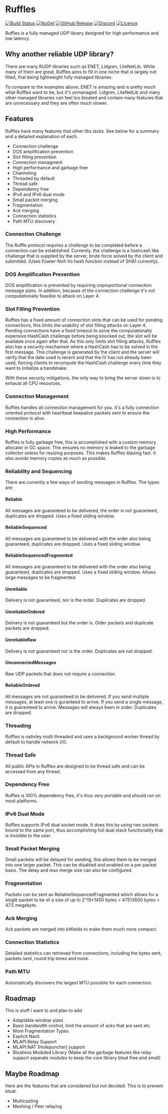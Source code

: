 # Ruffles 
[![Build Status](https://img.shields.io/appveyor/ci/midlevel/ruffles/master.svg?logo=appveyor)](https://ci.appveyor.com/project/MidLevel/ruffles/branch/master)
[![NuGet](https://img.shields.io/nuget/v/Ruffles.svg?logo=nuget)](https://www.nuget.org/packages/Ruffles)
[![GitHub Release](https://img.shields.io/github/release/midlevel/Ruffles.svg?logo=github)]()
[![Discord](https://img.shields.io/discord/449263083769036810.svg?label=discord&logo=discord&color=informational)](https://discord.gg/FM8SE9E)
[![Licence](https://img.shields.io/github/license/midlevel/ruffles.svg?color=informational)](https://github.com/MidLevel/Ruffles/blob/master/LICENCE)

Ruffles is a fully managed UDP library designed for high performance and low latency.

## Why another reliable UDP library?
There are many RUDP libraries such as ENET, Lidgren, LiteNetLib. While many of them are great, Ruffles aims to fill in one niche that is largely not filled, that being lightweight fully managed libraries.

To compare to the examples above, ENET is amazing and is pretty much what Ruffles want to be, but it's unmanaged. Lidgren, LiteNetLib and many other managed libraries can feel too bloated and contain many features that are unnecessary and they are often much slower.


## Features
Ruffles have many features that other libs lacks. See below for a summary and a detailed explanation of each.

* Connection challenge
* DOS amplification prevention
* Slot filling prevention
* Connection managment
* High performance and garbage free
* Channeling
* Threaded by default
* Thread safe
* Dependency free
* IPv4 and IPv6 dual mode
* Small packet merging
* Fragmentation
* Ack merging
* Connection statistics
* Path MTU discovery

### Connection Challenge
The Ruffle protocol requires a challenge to be completed before a connection can be established. Currently, the challenge is a hashcash like challenge that is supplied by the server, brute force solved by the client and submitted. (Uses Fowler-Noll-Vo hash function instead of SHA1 currently).

### DOS Amplification Prevention
DOS amplification is prevented by requiring unproportional connection message sizes. In addition, because of the connection challenge it's not computationally feasible to attack on Layer 4.

### Slot Filling Prevention
Ruffles has a fixed amount of connection slots that can be used for pending connections, this limits the usability of slot filling attacks on Layer 4. Pending connections have a fixed timeout to solve the computationally expensive HashCash challenge before being knocked out, the slot will be available once again after that. As this only limits slot filling attacks, Ruffles also has a security mechanism where a HashCash has to be solved in the first message. This challenge is generated by the client and the server will verify that the date used is recent and that the IV has not already been used, forcing clients to recompute the HashCash challenge every time they want to initialize a handshake.

With these security mitigations, the only way to bring the server down is to exhaust all CPU resources.

### Connection Management
Ruffles handles all connection management for you. It's a fully connection oriented protocol with heartbeat keepalive packets sent to ensure the connection is alive.

### High Performance
Ruffles is fully garbage free, this is accomplished with a custom memory allocator in GC space. This ensures no memory is leaked to the garbage collector unless for resizing purposes. This makes Ruffles blazing fast. It also avoids memory copies as much as possible.

### Reliability and Sequencing
There are currently a few ways of sending messages in Ruffles. The types are:
#### Reliable
All messages are guaranteed to be delivered, the order is not guaranteed, duplicates are dropped. Uses a fixed sliding window.
#### ReliableSequenced
All messages are guaranteed to be delivered with the order also being guaranteed, duplicates are dropped. Uses a fixed sliding window.
#### ReliableSequencedFragmented
All messages are guaranteed to be delivered with the order also being guaranteed, duplicates are dropped. Uses a fixed sliding window. Allows large messages to be fragmented.
#### Unreliable
Delivery is not guaranteed, nor is the order. Duplicates are dropped.
#### UnreliableOrdered
Delivery is not guaranteed but the order is. Older packets and duplicate packets are dropped.
#### UnreliableRaw
Delivery is not guaranteed nor is the order. Duplicates are not dropped.
#### UnconnectedMessages
Raw UDP packets that does not require a connection.
#### ReliableOrdered
All messages are not guaranteed to be delivered. If you send multiple messages, at least one is guranteed to arrive. If you send a single message, it is guaranteed to arrive. Messages will always been in order. Duplicates are dropped.

### Threading
Ruffles is nativley multi threaded and uses a background worker thread by default to handle network I/O.

### Thread Safe
All public APIs in Ruffles are designed to be thread safe and can be accessed from any thread.

### Dependency Free
Ruffles is 100% dependency free, it's thus very portable and should run on most platforms.

### IPv6 Dual Mode
Ruffles supports IPv6 dual socket mode. It does this by using two sockets bound to the same port, thus accomplishing full dual stack functionality that is invisible to the user.

### Small Packet Merging
Small packets will be delayed for sending, this allows them to be merged into one larger packet. This can be disabled and enabled on a per packet basis. The delay and max merge size can also be configured.

### Fragmentation
Packets can be sent as ReliableSequencedFragmented which allows for a single packet to be of a size of up to 2^15*1450 bytes = 47513600 bytes = 47.5 megabyte.

### Ack Merging
Ack packets are merged into bitfields to make them much more compact.

### Connection Statistics
Detailed statistics can retrieved from connections, including the bytes sent, packets sent, round trip times and more.

### Path MTU
Automatically discovers the largest MTU possible for each connection.

## Roadmap
This is stuff I want to and plan to add

* Adaptable window sizes
* Basic bandwidth control, limit the amount of acks that are sent etc
* More Fragmentation Types
* Explicit Nack
* MLAPI.Relay Support
* MLAPI.NAT (Holepuncher) support
* Bloatless Moduled Library (Make all the garbage features like relay support separate modules to keep the core library bloat free and small)

## Maybe Roadmap
Here are the features that are considered but not decided. This is to prevent bloat.
* Multicasting
* Meshing / Peer relaying
